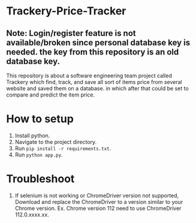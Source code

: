 # Trackery-Price-Tracker
## Note: Login/register feature is not available/broken since personal database key is needed. the key from this repository is an old database key.
This repository is about a software engineering team project called Trackery which find, track, and save all sort of items price from several website and saved them on a database. in which after that could be set to compare and predict the item price.

# How to setup
1. Install python.
2. Navigate to the project directory.
4. Run `pip install -r requirements.txt`.
5. Run `python app.py`.


# Troubleshoot
1. If selenium is not working or ChromeDriver version not supported, Download and replace the ChromeDriver to a version similar to your Chrome version. Ex. Chrome version 112 need to use ChromeDriver 112.0.xxxx.xx.
